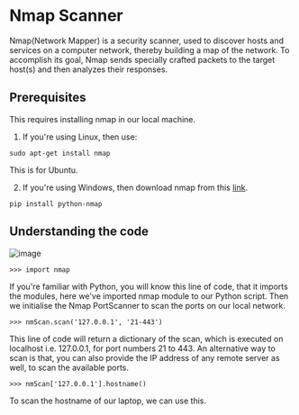 # Nmap Scanner
Nmap(Network Mapper) is a security scanner, used to discover hosts and services on a computer network, thereby building a map of the network. To accomplish its goal, Nmap sends specially crafted packets to the target host(s) and then analyzes their responses.

## Prerequisites

This requires installing nmap in our local machine.
1. If you're using Linux, then use:
```
sudo apt-get install nmap
```
This is for Ubuntu.  

2. If you're using Windows, then download nmap from this [link](https://nmap.org/download.html).


```
pip install python-nmap
```

## Understanding the code

![image](https://i.imgur.com/2CT6The.png)

```
>>> import nmap
```
If you're familiar with Python, you will know this line of code, that it imports the modules, here we've imported nmap module to our Python script. Then we initialise the Nmap PortScanner to scan the ports on our local network.

```
>>> nmScan.scan('127.0.0.1', '21-443')
```
This line of code will return a dictionary of the scan, which is executed on localhost i.e. 127.0.0.1, for port numbers 21 to 443.
An alternative way to scan is that, you can also provide the IP address of any remote server as well, to scan the available ports.

```
>>> nmScan['127.0.0.1'].hostname()
```
To scan the hostname of our laptop, we can use this.
